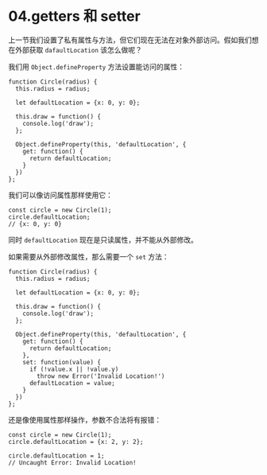 # 04.getters 和 setter

上一节我们设置了私有属性与方法，但它们现在无法在对象外部访问。假如我们想在外部获取 ``dafaultLocation`` 该怎么做呢？

我们用 ``Object.defineProperty`` 方法设置能访问的属性：
```
function Circle(radius) {
  this.radius = radius;

  let defaultLocation = {x: 0, y: 0};

  this.draw = function() {
    console.log('draw');
  };

  Object.defineProperty(this, 'defaultLocation', {
    get: function() {
      return defaultLocation;
    }
  })
};
```

我们可以像访问属性那样使用它：
```
const circle = new Circle(1);
circle.defaultLocation;
// {x: 0, y: 0}
```

同时 ``defaultLocation`` 现在是只读属性，并不能从外部修改。

如果需要从外部修改属性，那么需要一个 ``set`` 方法：
```
function Circle(radius) {
  this.radius = radius;

  let defaultLocation = {x: 0, y: 0};

  this.draw = function() {
    console.log('draw');
  };

  Object.defineProperty(this, 'defaultLocation', {
    get: function() {
      return defaultLocation;
    },
    set: function(value) {
      if (!value.x || !value.y)
        throw new Error('Invalid Location!')
      defaultLocation = value;
    }
  })
};
```

还是像使用属性那样操作，参数不合法将有报错：
```
const circle = new Circle(1);
circle.defaultLocation = {x: 2, y: 2};

circle.defaultLocation = 1;
// Uncaught Error: Invalid Location!
```
